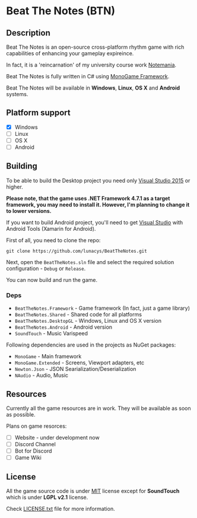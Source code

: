 # Beat The Notes (BTN)

## Description

Beat The Notes is an open-source cross-platform rhythm game with rich capabilities of enhancing your gameplay expireince.

In fact, it is a 'reincarnation' of my university course work [Notemania](https://github.com/lunacys/Notemania).

Beat The Notes is fully written in C# using [MonoGame Framework](https://github.com/mono/MonoGame).

Beat The Notes will be available in **Windows**, **Linux**, **OS X** and **Android** systems.

## Platform support

- [x] Windows
- [ ] Linux
- [ ] OS X
- [ ] Android

## Building

To be able to build the Desktop project you need only [Visual Studio 2015](https://www.visualstudio.com/) or higher.

**Please note, that the game uses .NET Framework 4.7.1 as a target framework, you may need to install it. However, I'm planning to change it to lower versions.**

If you want to build Android project, you'll need to get [Visual Studio](https://www.visualstudio.com/) with Android Tools (Xamarin for Android).

First of all, you need to clone the repo:

```
git clone https://github.com/lunacys/BeatTheNotes.git
```

Next, open the ```BeatTheNotes.sln``` file and select the required solution configuration - ```Debug``` or ```Release```.

You can now build and run the game.

### Deps

- ```BeatTheNotes.Framework``` - Game framework (In fact, just a game library)
- ```BeatTheNotes.Shared``` - Shared code for all platforms
- ```BeatTheNotes.DesktopGL``` - Windows, Linux and OS X version
- ```BeatTheNotes.Android``` - Android version
- ```SoundTouch``` - Music Varispeed

Following dependencies are used in the projects as NuGet packages:

- ```MonoGame``` - Main framework
- ```MonoGame.Extended``` - Screens, Viewport adapters, etc
- ```Newton.Json``` - JSON Searialization/Deserialization
- ```NAudio``` - Audio, Music

## Resources

Currently all the game resources are in work. They will be available as soon as possible.

Plans on game resorces:

- [ ] Website - under development now
- [ ] Discord Channel
- [ ] Bot for Discord
- [ ] Game Wiki

## License

All the game source code is under [MIT](LICENSE.txt) license except for **SoundTouch** which is under **LGPL v2.1** license. 

Check [LICENSE.txt](LICENSE.txt) file for more information.
